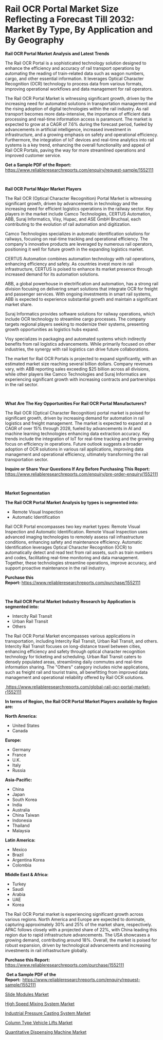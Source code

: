 <p><h1>Rail OCR Portal Market Size Reflecting a Forecast Till 2032: Market By Type, By Application and By Geography</h1></p><p><strong>Rail OCR Portal Market Analysis and Latest Trends</strong></p>
<p><p>The Rail OCR Portal is a sophisticated technology solution designed to enhance the efficiency and accuracy of rail transport operations by automating the reading of train-related data such as wagon numbers, cargo, and other essential information. It leverages Optical Character Recognition (OCR) technology to process data from various formats, improving operational workflows and data management for rail operators.</p><p>The Rail OCR Portal Market is witnessing significant growth, driven by the increasing need for automated solutions in transportation management and the rising adoption of digital technologies within the rail industry. As rail transport becomes more data-intensive, the importance of efficient data processing and real-time information access is paramount. The market is expected to grow at a CAGR of 7.6% during the forecast period, fueled by advancements in artificial intelligence, increased investment in infrastructure, and a growing emphasis on safety and operational efficiency. Furthermore, the integration of IoT devices and real-time analytics into rail systems is a key trend, enhancing the overall functionality and appeal of Rail OCR Portals, paving the way for more streamlined operations and improved customer service.</p></p>
<p><strong>Get a Sample PDF of the Report:&nbsp;</strong> <a href="https://www.reliableresearchreports.com/enquiry/request-sample/1552111?utm_campaign=24&utm_medium=2&utm_source=Github&utm_content=ia&utm_term=11042025&utm_id=rail-ocr-portal">https://www.reliableresearchreports.com/enquiry/request-sample/1552111</a></p>
<p>&nbsp;</p>
<p><strong>Rail OCR Portal Major Market Players</strong></p>
<p><p>The Rail OCR (Optical Character Recognition) Portal Market is witnessing significant growth, driven by advancements in technology and the increasing need for efficient logistics operations in the railway sector. Key players in the market include Camco Technologies, CERTUS Automation, ABB, Suraj Informatics, Visy, Hupac, and ASE GmbH Bruchsal, each contributing to the evolution of rail automation and digitization.</p><p>Camco Technologies specializes in automatic identification solutions for railways, focusing on real-time tracking and operational efficiency. The company's innovative products are leveraged by numerous rail operators, positioning it well for future growth in the expanding logistics market.</p><p>CERTUS Automation combines automation technology with rail operations, enhancing efficiency and safety. As countries invest more in rail infrastructure, CERTUS is poised to enhance its market presence through increased demand for its automation solutions.</p><p>ABB, a global powerhouse in electrification and automation, has a strong rail division focusing on delivering smart solutions that integrate OCR for freight and passenger services. With ongoing investments in smart rail systems, ABB is expected to experience substantial growth and maintain a significant market share.</p><p>Suraj Informatics provides software solutions for railway operations, which include OCR technology to streamline cargo processes. The company targets regional players seeking to modernize their systems, presenting growth opportunities as logistics hubs expand.</p><p>Visy specializes in packaging and automated systems which indirectly benefits from rail logistics advancements. While primarily focused on other industries, the synergy with rail logistics can drive future collaborations.</p><p>The market for Rail OCR Portals is projected to expand significantly, with an estimated market size reaching several billion dollars. Company revenues vary, with ABB reporting sales exceeding $25 billion across all divisions, while other players like Camco Technologies and Suraj Informatics are experiencing significant growth with increasing contracts and partnerships in the rail sector.</p></p>
<p>&nbsp;</p>
<p><strong>What Are The Key Opportunities For Rail OCR Portal Manufacturers?</strong></p>
<p><p>The Rail OCR (Optical Character Recognition) portal market is poised for significant growth, driven by increasing demand for automation in rail logistics and freight management. The market is expected to expand at a CAGR of over 15% through 2028, fueled by advancements in AI and machine learning technologies enhancing data extraction accuracy. Key trends include the integration of IoT for real-time tracking and the growing focus on efficiency in operations. Future outlook suggests a broader adoption of OCR solutions in various rail applications, improving data management and operational efficiency, ultimately transforming the rail transportation sector.</p></p>
<p><strong>Inquire or Share Your Questions If Any Before Purchasing This Report:</strong> <a href="https://www.reliableresearchreports.com/enquiry/pre-order-enquiry/1552111?utm_campaign=24&utm_medium=2&utm_source=Github&utm_content=ia&utm_term=11042025&utm_id=rail-ocr-portal">https://www.reliableresearchreports.com/enquiry/pre-order-enquiry/1552111</a></p>
<p>&nbsp;</p>
<p><strong>Market Segmentation</strong></p>
<p><strong>The Rail OCR Portal Market Analysis by types is segmented into:</strong></p>
<p><ul><li>Remote Visual Inspection</li><li>Automatic Identification</li></ul></p>
<p><p>Rail OCR Portal encompasses two key market types: Remote Visual Inspection and Automatic Identification. Remote Visual Inspection uses advanced imaging technologies to remotely assess rail infrastructure conditions, enhancing safety and maintenance efficiency. Automatic Identification leverages Optical Character Recognition (OCR) to automatically detect and read text from rail assets, such as train numbers and codes, facilitating real-time monitoring and data management. Together, these technologies streamline operations, improve accuracy, and support proactive maintenance in the rail industry.</p></p>
<p><strong>Purchase this Report:&nbsp;</strong><a href="https://www.reliableresearchreports.com/purchase/1552111?utm_campaign=24&utm_medium=2&utm_source=Github&utm_content=ia&utm_term=11042025&utm_id=rail-ocr-portal">https://www.reliableresearchreports.com/purchase/1552111</a></p>
<p>&nbsp;</p>
<p><strong>The Rail OCR Portal Market Industry Research by Application is segmented into:</strong></p>
<p><ul><li>Intercity Rail Transit</li><li>Urban Rail Transit</li><li>Others</li></ul></p>
<p><p>The Rail OCR Portal Market encompasses various applications in transportation, including Intercity Rail Transit, Urban Rail Transit, and others. Intercity Rail Transit focuses on long-distance travel between cities, enhancing efficiency and safety through optical character recognition technology for ticketing and scheduling. Urban Rail Transit caters to densely populated areas, streamlining daily commutes and real-time information sharing. The "Others" category includes niche applications, such as freight rail and tourist trains, all benefitting from improved data management and operational reliability offered by Rail OCR solutions.</p></p>
<p><a href="https://www.reliableresearchreports.com/global-rail-ocr-portal-market-r1552111?utm_campaign=24&utm_medium=2&utm_source=Github&utm_content=ia&utm_term=11042025&utm_id=rail-ocr-portal">&nbsp;https://www.reliableresearchreports.com/global-rail-ocr-portal-market-r1552111</a></p>
<p><strong>In terms of Region, the Rail OCR Portal Market Players available by Region are:</strong></p>
<p>
    <p> <strong> North America: </strong>
        <ul>
            <li>United States</li>
            <li>Canada</li>
        </ul>
        </p> 
    <p> <strong> Europe: </strong>
        <ul>
            <li>Germany</li>
            <li>France</li>
            <li>U.K.</li>
            <li>Italy</li>
            <li>Russia</li>
        </ul>
        </p> 
    <p> <strong> Asia-Pacific: </strong>
        <ul>
            <li>China</li>
            <li>Japan</li>
            <li>South Korea</li>
            <li>India</li>
            <li>Australia</li>
            <li>China Taiwan</li>
            <li>Indonesia</li>
            <li>Thailand</li>
            <li>Malaysia</li>
        </ul>
        </p> 
    <p> <strong> Latin America: </strong>
        <ul>
            <li>Mexico</li>
            <li>Brazil</li>
            <li>Argentina Korea</li>
            <li>Colombia</li>
        </ul>
        </p> 
    <p> <strong> Middle East & Africa: </strong>
        <ul>
            <li>Turkey</li>
            <li>Saudi</li>
            <li>Arabia</li>
            <li>UAE</li>
            <li>Korea</li>
        </ul>
    </p>
    </p>
<p><p>The Rail OCR Portal market is experiencing significant growth across various regions. North America and Europe are expected to dominate, capturing approximately 30% and 25% of the market share, respectively. APAC follows closely with a projected share of 22%, with China leading this region due to rapid infrastructure advancements. The USA showcases a growing demand, contributing around 18%. Overall, the market is poised for robust expansion, driven by technological advancements and increasing investments in rail infrastructure globally.</p></p>
<p><strong>Purchase this Report: </strong><a href="https://www.reliableresearchreports.com/purchase/1552111?utm_campaign=24&utm_medium=2&utm_source=Github&utm_content=ia&utm_term=11042025&utm_id=rail-ocr-portal">https://www.reliableresearchreports.com/purchase/1552111</a></p>
<p>&nbsp;<strong>Get a Sample PDF of the Report:&nbsp;&nbsp;</strong><a href="https://www.reliableresearchreports.com/enquiry/request-sample/1552111?utm_campaign=24&utm_medium=2&utm_source=Github&utm_content=ia&utm_term=11042025&utm_id=rail-ocr-portal">https://www.reliableresearchreports.com/enquiry/request-sample/1552111</a></p>
<p><strong></strong></p>
<p><p><a href="https://github.com/abuugjetaj/Market-Research-Report-List-1/blob/main/slide-modules-market.md?utm_campaign=24&utm_medium=2&utm_source=Github&utm_content=ia&utm_term=11042025&utm_id=rail-ocr-portal">Slide Modules Market</a></p><p><a href="https://github.com/aidelndasse/Market-Research-Report-List-1/blob/main/high-speed-mixing-system-market.md?utm_campaign=24&utm_medium=2&utm_source=Github&utm_content=ia&utm_term=11042025&utm_id=rail-ocr-portal">High Speed Mixing System Market</a></p><p><a href="https://github.com/tszkintruca/Market-Research-Report-List-1/blob/main/industrial-pressure-casting-system-market.md?utm_campaign=24&utm_medium=2&utm_source=Github&utm_content=ia&utm_term=11042025&utm_id=rail-ocr-portal">Industrial Pressure Casting System Market</a></p><p><a href="https://github.com/ivvrgibi/Market-Research-Report-List-1/blob/main/column-type-vehicle-lifts-market.md?utm_campaign=24&utm_medium=2&utm_source=Github&utm_content=ia&utm_term=11042025&utm_id=rail-ocr-portal">Column Type Vehicle Lifts Market</a></p><p><a href="https://github.com/amoakuolaopa/Market-Research-Report-List-1/blob/main/quantitative-dispensing-machine-market.md?utm_campaign=24&utm_medium=2&utm_source=Github&utm_content=ia&utm_term=11042025&utm_id=rail-ocr-portal">Quantitative Dispensing Machine Market</a></p></p>